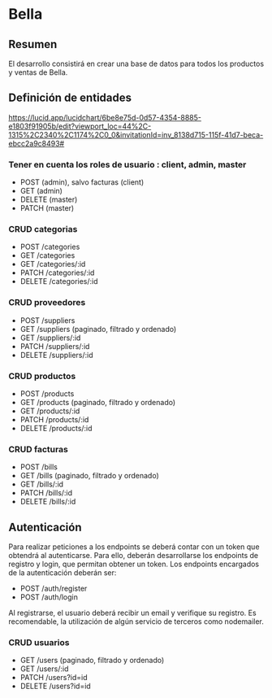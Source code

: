 # Bella

## Resumen

El desarrollo consistirá en crear una base de datos para todos los productos y ventas de Bella.

## Definición de entidades

https://lucid.app/lucidchart/6be8e75d-0d57-4354-8885-e1803f91905b/edit?viewport_loc=44%2C-1315%2C2340%2C1174%2C0_0&invitationId=inv_8138d715-115f-41d7-beca-ebcc2a9c8493#

### Tener en cuenta los roles de usuario : client, admin, master

- POST (admin), salvo facturas (client)
- GET (admin)
- DELETE (master)
- PATCH (master)

### CRUD categorias

- POST /categories
- GET /categories
- GET /categories/:id
- PATCH /categories/:id
- DELETE /categories/:id

### CRUD proveedores

- POST /suppliers
- GET /suppliers (paginado, filtrado y ordenado)
- GET /suppliers/:id
- PATCH /suppliers/:id
- DELETE /suppliers/:id

### CRUD productos

- POST /products
- GET /products (paginado, filtrado y ordenado)
- GET /products/:id
- PATCH /products/:id
- DELETE /products/:id

### CRUD facturas

- POST /bills
- GET /bills (paginado, filtrado y ordenado)
- GET /bills/:id
- PATCH /bills/:id
- DELETE /bills/:id

## Autenticación

Para realizar peticiones a los endpoints se deberá contar con un token que obtendrá al autenticarse. Para ello, deberán desarrollarse los endpoints de registro y login, que permitan obtener un token. Los endpoints encargados de la autenticación deberán ser:

- POST /auth/register
- POST /auth/login

Al registrarse, el usuario deberá recibir un email y verifique su registro. Es recomendable, la utilización de algún servicio de terceros como nodemailer.

### CRUD usuarios

- GET /users (paginado, filtrado y ordenado)
- GET /users/:id
- PATCH /users?id=id
- DELETE /users?id=id
